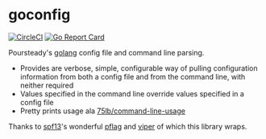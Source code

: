 # goconfig
[![CircleCI](https://circleci.com/gh/steadyequipment/goconfig/tree/master.svg?style=svg)](https://circleci.com/gh/steadyequipment/goconfig/tree/master)
[![Go Report Card](https://goreportcard.com/badge/github.com/steadyequipment/goconfig)](https://goreportcard.com/report/github.com/steadyequipment/goconfig)

Poursteady's [golang](https://golang.org) config file and command line parsing.  

* Provides are verbose, simple, configurable way of pulling configuration information from both a config file and from the command line, with neither required
* Values specified in the command line override values specified in a config file
* Pretty prints usage ala [75lb/command-line-usage](https://github.com/75lb/command-line-usage)

Thanks to [spf13](https://www.github.com/spf13)'s wonderful [pflag](https://github.com/spf13/pflag) and [viper](https://github.com/spf13/viper) of which this library wraps.
